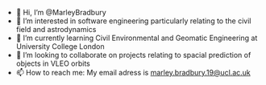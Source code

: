 - 👋 Hi, I’m @MarleyBradbury
- 👀 I’m interested in software engineering particularly relating to the civil field and astrodynamics
- 🌱 I’m currently learning Civil Environmental and Geomatic Engineering at University College London
- 💞️ I’m looking to collaborate on projects relating to spacial prediction of objects in VLEO orbits
- 📫 How to reach me: My email adress is marley.bradbury.19@ucl.ac.uk
